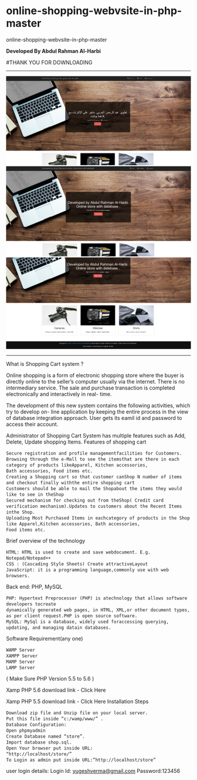 # online-shopping-webvsite-in-php-master
online-shopping-webvsite-in-php-master


**Developed By  Abdul Rahman Al-Harbi**



#THANK YOU FOR DOWNLOADING


**********************************************
![image](https://github.com/Abutamim3/online-shopping-webvsite-in-php-master/blob/main/online-shopping-webvsite-in-php-master/1444-10-28_04h10_49.png)
![image](https://github.com/Abutamim3/online-shopping-webvsite-in-php-master/blob/main/online-shopping-webvsite-in-php-master/1444-10-28_04h11_06.png)
![image](https://github.com/Abutamim3/online-shopping-webvsite-in-php-master/blob/main/online-shopping-webvsite-in-php-master/1444-10-28_04h11_24.png)


********************************************

What is Shopping Cart system ?

Online shopping is a form of electronic shopping store where the buyer is directly online to the seller’s computer usually via the internet. There is no intermediary service. The sale and purchase transaction is
completed electronically and interactively in real- time.

The development of this new system contains the following activities, which try to develop on- line
application by keeping the entire process in the view of database integration approach. User gets its eamil id and password to access their account.

Administrator of Shopping Cart System has multiple features such as Add, Delete, Update shopping Items.
Features of shopping cart

    Secure registration and profile managementfacilities for Customers.
    Browsing through the e-Mall to see the itemsthat are there in each category of products likeApparel, Kitchen accessories,
    Bath accessories, Food items etc.
    Creating a Shopping cart so that customer canShop N number of items and checkout finally withthe entire shopping cart
    Customers should be able to mail the Shopabout the items they would like to see in theShop
    Secured mechanism for checking out from theShop( Credit card verification mechanism).Updates to customers about the Recent Items inthe Shop.
    Uploading Most Purchased Items in eachcategory of products in the Shop like Apparel,Kitchen accessories, Bath accessories,
    Food items etc.

Brief overview of the technology

 

    HTML: HTML is used to create and save webdocument. E.g. Notepad/Notepad++
    CSS : (Cascading Style Sheets) Create attractiveLayout
    JavaScript: it is a programming language,commonly use with web browsers.

Back end: PHP, MySQL

    PHP: Hypertext Preprocessor (PHP) is atechnology that allows software developers tocreate
    dynamically generated web pages, in HTML, XML,or other document types, as per client request.PHP is open source software.
    MySQL: MySql is a database, widely used foraccessing querying, updating, and managing datain databases.

Software Requirement(any one)

    WAMP Server
    XAMPP Server
    MAMP Server
    LAMP Server

( Make Sure PHP Version 5.5 to 5.6 )

Xamp PHP 5.6 download link -  Click Here

Xamp PHP 5.5 download link -  Click Here
Installation Steps

    Download zip file and Unzip file on your local server.
    Put this file inside “c:/wamp/www/” .
    Database Configuration:
    Open phpmyadmin
    Create Database named “store”.
    Import database shop.sql.
    Open Your browser put inside URL:
    “http://localhost/store/”
    To Login as admin put inside URL:”http://localhost/store”

user login details:
Login Id: yugeshverma@gmail.com
Password:123456
